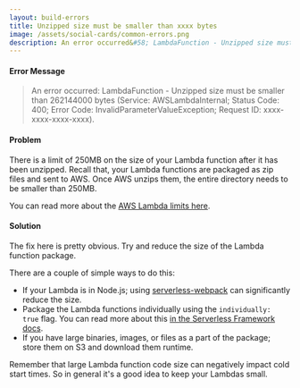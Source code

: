 ```yaml
---
layout: build-errors
title: Unzipped size must be smaller than xxxx bytes
image: /assets/social-cards/common-errors.png
description: An error occurred&#58; LambdaFunction - Unzipped size must be smaller than 262144000 bytes (Service&#58; AWSLambdaInternal; Status Code&#58; 400; Error Code&#58; InvalidParameterValueException; Request ID&#58; xxxx-xxxx-xxxx-xxxx).
---
```


#### Error Message

> An error occurred: LambdaFunction - Unzipped size must be smaller than 262144000 bytes (Service: AWSLambdaInternal; Status Code: 400; Error Code: InvalidParameterValueException; Request ID: xxxx-xxxx-xxxx-xxxx).


#### Problem

There is a limit of 250MB on the size of your Lambda function after it has been unzipped. Recall that, your Lambda functions are packaged as zip files and sent to AWS. Once AWS unzips them, the entire directory needs to be smaller than 250MB.

You can read more about the [AWS Lambda limits here](https://docs.aws.amazon.com/lambda/latest/dg/limits.html).


#### Solution

The fix here is pretty obvious. Try and reduce the size of the Lambda function package.

There are a couple of simple ways to do this:

- If your Lambda is in Node.js; using [serverless-webpack](https://www.github.com/serverless-heaven/serverless-webpack) can significantly reduce the size.
- Package the Lambda functions individually using the `individually: true` flag. You can read more about this [in the Serverless Framework docs](https://serverless.com/framework/docs/providers/aws/guide/packaging/).
- If you have large binaries, images, or files as a part of the package; store them on S3 and download them runtime.

Remember that large Lambda function code size can negatively impact cold start times. So in general it's a good idea to keep your Lambdas small.
